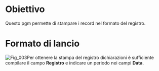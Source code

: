 # Obiettivo
Questo pgm permette di stampare i record nel formato del registro.

# Formato di lancio
![Fig_003](http://localhost:3000/immagini/MBDOC_OGG-P_BRIN02/Fig_003.png)Per ottenere la stampa del registro dichiarazioni è sufficiente compilare il campo **Registro** e indicare un periodo nei campi **Data**.
